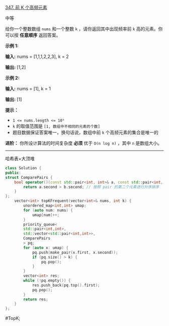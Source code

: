 [347. 前 K 个高频元素](https://leetcode.cn/problems/top-k-frequent-elements/)

中等

给你一个整数数组 `nums` 和一个整数 `k` ，请你返回其中出现频率前 `k` 高的元素。你可以按 **任意顺序** 返回答案。

**示例 1:**

**输入:** nums = [1,1,1,2,2,3], k = 2

**输出:** [1,2]

**示例 2:**

**输入:** nums = [1], k = 1

**输出:** [1]

**提示：**

- `1 <= nums.length <= 10⁵`
- `k` 的取值范围是 `[1, 数组中不相同的元素的个数]`
- 题目数据保证答案唯一，换句话说，数组中前 `k` 个高频元素的集合是唯一的

**进阶：** 你所设计算法的时间复杂度 **必须** 优于 `O(n log n)` ，其中 `n` 是数组大小。

---- ----
哈希表+大顶堆
```cpp
class Solution {
public:
struct ComparePairs {
    bool operator()(const std::pair<int, int>& a, const std::pair<int, int>& b) const {
        return a.second > b.second; // 按照 pair 的第二个元素进行升序排序
    }
};
    vector<int> topKFrequent(vector<int>& nums, int k) {
        unordered_map<int,int> umap;
        for (auto num: nums) {
            umap[num]++;
        }
        priority_queue<
        std::pair<int,int>,
        std::vector<std::pair<int,int>>,
        ComparePairs
        > pq;
        for (auto x: umap) {
            pq.push(make_pair(x.first, x.second));
            if (pq.size() > k) {
                pq.pop();
            }
        }
        vector<int> res;
        while (!pq.empty()) {
            res.push_back(pq.top().first);
            pq.pop();
        }
        return res;
    }
};
```
#TopK;
